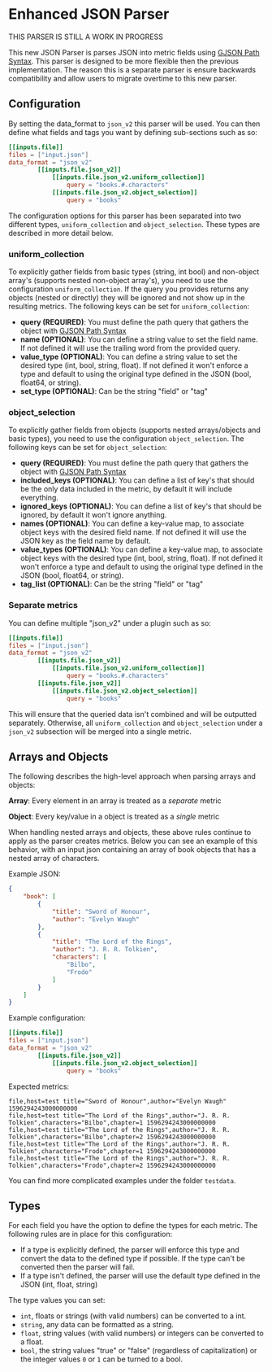 # Enhanced JSON Parser

THIS PARSER IS STILL A WORK IN PROGRESS

This new JSON Parser is parses JSON into metric fields using [GJSON Path Syntax](https://github.com/tidwall/gjson/blob/v1.7.5/SYNTAX.md). This parser is designed to be more flexible then the previous implementation. The reason this is a separate parser is ensure backwards compatibility and allow users to migrate overtime to this new parser.

## Configuration

By setting the data_format to `json_v2` this parser will be used. You can then define what fields and tags you want by defining sub-sections such as so:

```toml
[[inputs.file]]
files = ["input.json"]
data_format = "json_v2"
        [[inputs.file.json_v2]]
            [[inputs.file.json_v2.uniform_collection]]
                query = "books.#.characters"
            [[inputs.file.json_v2.object_selection]]
                query = "books"
```

The configuration options for this parser has been separated into two different types, `uniform_collection` and `object_selection`. These types are described in more detail below.

### uniform_collection

To explicitly gather fields from basic types (string, int bool) and non-object array's (supports nested non-object array's), you need to use the configuration `uniform_collection`. If the query you provides returns any objects (nested or directly) they will be ignored and not show up in the resulting metrics.
The following keys can be set for `uniform_collection`:

* **query (REQUIRED)**: You must define the path query that gathers the object with [GJSON Path Syntax](https://github.com/tidwall/gjson/blob/v1.7.5/SYNTAX.md)
* **name (OPTIONAL)**: You can define a string value to set the field name. If not defined it will use the trailing word from the provided query.
* **value_type (OPTIONAL)**: You can define a string value to set the desired type (int, bool, string, float). If not defined it won't enforce a type and default to using the original type defined in the JSON (bool, float64, or string).
* **set_type (OPTIONAL)**: Can be the string "field" or "tag"

### object_selection

To explicitly gather fields from objects (supports nested arrays/objects and basic types), you need to use the configuration `object_selection`.
The following keys can be set for `object_selection`:

* **query (REQUIRED)**: You must define the path query that gathers the object with [GJSON Path Syntax](https://github.com/tidwall/gjson/blob/v1.7.5/SYNTAX.md)
* **included_keys (OPTIONAL)**: You can define a list of key's that should be the only data included in the metric, by default it will include everything.
* **ignored_keys (OPTIONAL)**: You can define a list of key's that should be ignored, by default it won't ignore anything.
* **names (OPTIONAL)**: You can define a key-value map, to associate object keys with the desired field name. If not defined it will use the JSON key as the field name by default.
* **value_types (OPTIONAL)**: You can define a key-value map, to associate object keys with the desired type (int, bool, string, float). If not defined it won't enforce a type and default to using the original type defined in the JSON (bool, float64, or string).
* **tag_list (OPTIONAL)**: Can be the string "field" or "tag"

### Separate metrics

You can define multiple "json_v2" under a plugin such as so:

```toml
[[inputs.file]]
files = ["input.json"]
data_format = "json_v2"
        [[inputs.file.json_v2]]
            [[inputs.file.json_v2.uniform_collection]]
                query = "books.#.characters"
        [[inputs.file.json_v2]]
            [[inputs.file.json_v2.object_selection]]
                query = "books"
```

This will ensure that the queried data isn't combined and will be outputted separately. Otherwise, all `uniform_collection` and `object_selection` under a `json_v2` subsection will be merged into a single metric.

## Arrays and Objects

The following describes the high-level approach when parsing arrays and objects:

**Array**: Every element in an array is treated as a *separate* metric

**Object**: Every key/value in a object is treated as a *single* metric

When handling nested arrays and objects, these above rules continue to apply as the parser creates metrics. Below you can see an example of this behavior, with an input json containing an array of book objects that has a nested array of characters.

Example JSON:

```json
{
    "book": [
        {
            "title": "Sword of Honour",
            "author": "Evelyn Waugh"
        },
        {
            "title": "The Lord of the Rings",
            "author": "J. R. R. Tolkien",
            "characters": [
                "Bilbo",
                "Frodo"
            ]
        }
    ]
}
```

Example configuration:

```toml
[[inputs.file]]
files = ["input.json"]
data_format = "json_v2"
        [[inputs.file.json_v2]]
            [[inputs.file.json_v2.object_selection]]
                query = "books"
```

Expected metrics:

```
file,host=test title="Sword of Honour",author="Evelyn Waugh" 1596294243000000000
file,host=test title="The Lord of the Rings",author="J. R. R. Tolkien",characters="Bilbo",chapter=1 1596294243000000000
file,host=test title="The Lord of the Rings",author="J. R. R. Tolkien",characters="Bilbo",chapter=2 1596294243000000000
file,host=test title="The Lord of the Rings",author="J. R. R. Tolkien",characters="Frodo",chapter=1 1596294243000000000
file,host=test title="The Lord of the Rings",author="J. R. R. Tolkien",characters="Frodo",chapter=2 1596294243000000000
```

You can find more complicated examples under the folder `testdata`.

## Types

For each field you have the option to define the types for each metric. The following rules are in place for this configuration:

* If a type is explicitly defined, the parser will enforce this type and convert the data to the defined type if possible. If the type can't be converted then the parser will fail.
* If a type isn't defined, the parser will use the default type defined in the JSON (int, float, string)

The type values you can set:

* `int`, floats or strings (with valid numbers) can be converted to a int.
* `string`, any data can be formatted as a string.
* `float`, string values (with valid numbers) or integers can be converted to a float.
* `bool`, the string values "true" or "false" (regardless of capitalization) or the integer values `0` or `1`  can be turned to a bool.
